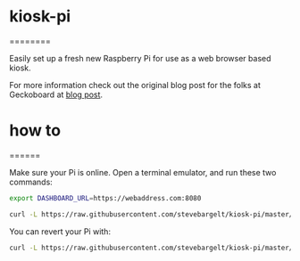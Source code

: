 # kiosk-pi
========

Easily set up a fresh new Raspberry Pi for use as a web browser based kiosk.

For more information check out the original blog post for the folks at Geckoboard
at [blog post](http://www.geckoboard.com/blog/geckoboard-and-raspberry-pi).


# how to
======

Make sure your Pi is online. Open a terminal emulator, and run these two commands:

```bash
export DASHBOARD_URL=https://webaddress.com:8080

curl -L https://raw.githubusercontent.com/stevebargelt/kiosk-pi/master/install.sh | bash
```

You can revert your Pi with:

```bash
curl -L https://raw.githubusercontent.com/stevebargelt/kiosk-pi/master/rollback.sh | bash
```